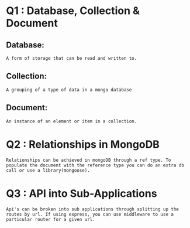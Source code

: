 # Q1 : Database, Collection & Document
## Database:
    A form of storage that can be read and written to.
## Collection:
    A grouping of a type of data in a mongo database
## Document:
    An instance of an element or item in a collection.

# Q2 : Relationships in MongoDB
    Relationships can be achieved in mongoDB through a ref type. To populate the document with the reference type you can do an extra db call or use a library(mongoose).
# Q3 : API into Sub-Applications
    Api's can be broken into sub applications through splitting up the routes by url. If using express, you can use middleware to use a particular router for a given url.